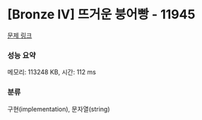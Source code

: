 # [Bronze IV] 뜨거운 붕어빵 - 11945 

[문제 링크](https://www.acmicpc.net/problem/11945) 

### 성능 요약

메모리: 113248 KB, 시간: 112 ms

### 분류

구현(implementation), 문자열(string)

